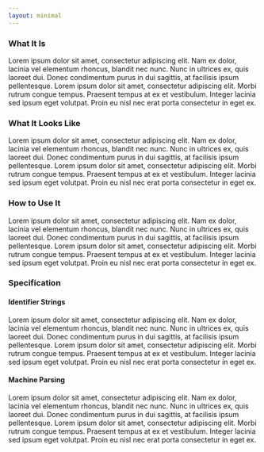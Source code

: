 ```yaml
---
layout: minimal
---
```


### What It Is

Lorem ipsum dolor sit amet, consectetur adipiscing elit. Nam ex dolor, lacinia vel elementum rhoncus, blandit nec nunc. Nunc in ultrices ex, quis laoreet dui. Donec condimentum purus in dui sagittis, at facilisis ipsum pellentesque. Lorem ipsum dolor sit amet, consectetur adipiscing elit. Morbi rutrum congue tempus. Praesent tempus at ex et vestibulum. Integer lacinia sed ipsum eget volutpat. Proin eu nisl nec erat porta consectetur in eget ex.

### What It Looks Like

Lorem ipsum dolor sit amet, consectetur adipiscing elit. Nam ex dolor, lacinia vel elementum rhoncus, blandit nec nunc. Nunc in ultrices ex, quis laoreet dui. Donec condimentum purus in dui sagittis, at facilisis ipsum pellentesque. Lorem ipsum dolor sit amet, consectetur adipiscing elit. Morbi rutrum congue tempus. Praesent tempus at ex et vestibulum. Integer lacinia sed ipsum eget volutpat. Proin eu nisl nec erat porta consectetur in eget ex.

### How to Use It

Lorem ipsum dolor sit amet, consectetur adipiscing elit. Nam ex dolor, lacinia vel elementum rhoncus, blandit nec nunc. Nunc in ultrices ex, quis laoreet dui. Donec condimentum purus in dui sagittis, at facilisis ipsum pellentesque. Lorem ipsum dolor sit amet, consectetur adipiscing elit. Morbi rutrum congue tempus. Praesent tempus at ex et vestibulum. Integer lacinia sed ipsum eget volutpat. Proin eu nisl nec erat porta consectetur in eget ex.

### Specification

#### Identifier Strings

Lorem ipsum dolor sit amet, consectetur adipiscing elit. Nam ex dolor, lacinia vel elementum rhoncus, blandit nec nunc. Nunc in ultrices ex, quis laoreet dui. Donec condimentum purus in dui sagittis, at facilisis ipsum pellentesque. Lorem ipsum dolor sit amet, consectetur adipiscing elit. Morbi rutrum congue tempus. Praesent tempus at ex et vestibulum. Integer lacinia sed ipsum eget volutpat. Proin eu nisl nec erat porta consectetur in eget ex.

#### Machine Parsing

Lorem ipsum dolor sit amet, consectetur adipiscing elit. Nam ex dolor, lacinia vel elementum rhoncus, blandit nec nunc. Nunc in ultrices ex, quis laoreet dui. Donec condimentum purus in dui sagittis, at facilisis ipsum pellentesque. Lorem ipsum dolor sit amet, consectetur adipiscing elit. Morbi rutrum congue tempus. Praesent tempus at ex et vestibulum. Integer lacinia sed ipsum eget volutpat. Proin eu nisl nec erat porta consectetur in eget ex.
